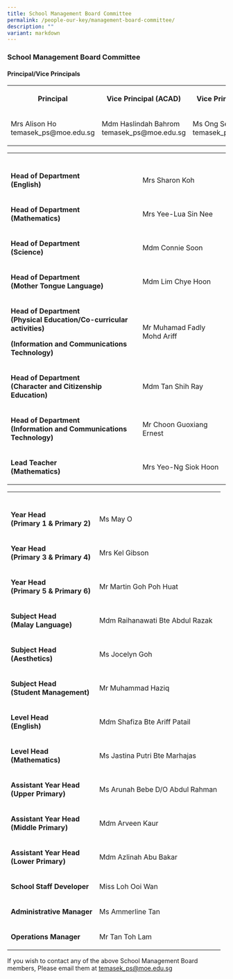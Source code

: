 ```yaml
---
title: School Management Board Committee
permalink: /people-our-key/management-board-committee/
description: ""
variant: markdown
---
```

<h3>School Management Board Committee</h3><h4>Principal/Vice Principals</h4><table><tbody><tr><th rowspan="1" colspan="1"><p>Principal</p></th><th rowspan="1" colspan="1"><p>Vice Principal (ACAD)</p></th><th rowspan="1" colspan="1"><p>Vice Principal (Admin)</p></th></tr><tr><td rowspan="1" colspan="1"><p>Mrs Alison Ho<br>temasek_ps@moe.edu.sg</p></td><td rowspan="1" colspan="1"><p>Mdm Haslindah Bahrom<br>temasek_ps@moe.edu.sg</p></td><td rowspan="1" colspan="1"><p>Ms Ong Seow Peng<br>temasek_ps@moe.edu.sg</p></td></tr></tbody></table><table><tbody><tr><th rowspan="1" colspan="1"><p></p></th><th rowspan="1" colspan="1"><p></p></th></tr><tr><td rowspan="1" colspan="1"><p><strong>Head of Department<br>(English)</strong></p></td><td rowspan="1" colspan="1"><p>Mrs Sharon Koh</p></td></tr><tr><td rowspan="1" colspan="1"><p><strong>Head of Department<br>(Mathematics)</strong></p></td><td rowspan="1" colspan="1"><p>Mrs Yee-Lua Sin Nee</p></td></tr><tr><td rowspan="1" colspan="1"><p><strong>Head of Department<br>(Science)</strong></p></td><td rowspan="1" colspan="1"><p>Mdm Connie Soon</p></td></tr><tr><td rowspan="1" colspan="1"><p><strong>Head of Department<br>(Mother Tongue Language)</strong></p></td><td rowspan="1" colspan="1"><p>Mdm Lim Chye Hoon</p></td></tr><tr><td rowspan="1" colspan="1"><p><strong>Head of Department<br>(Physical Education/Co-curricular activities)</strong></p><p><strong>(Information and Communications<br>Technology)</strong></p></td><td rowspan="1" colspan="1"><p>Mr Muhamad Fadly Mohd Ariff</p></td></tr><tr><td rowspan="1" colspan="1"><p><strong>Head of Department<br>(Character and Citizenship Education)</strong></p></td><td rowspan="1" colspan="1"><p>Mdm Tan Shih Ray</p></td></tr><tr><td rowspan="1" colspan="1"><p><strong>Head of Department<br>(Information and Communications<br>Technology)</strong></p></td><td rowspan="1" colspan="1"><p>Mr Choon Guoxiang Ernest</p></td></tr><tr><td rowspan="1" colspan="1"><p><strong>Lead Teacher<br>(Mathematics)</strong></p></td><td rowspan="1" colspan="1"><p>Mrs Yeo-Ng Siok Hoon</p></td></tr></tbody></table><table><tbody><tr><th rowspan="1" colspan="1"><p></p></th><th rowspan="1" colspan="1"><p></p></th></tr><tr><td rowspan="1" colspan="1"><p><strong>Year Head<br>(Primary 1 &amp; Primary 2)</strong></p></td><td rowspan="1" colspan="1"><p>Ms May O</p></td></tr><tr><td rowspan="1" colspan="1"><p><strong>Year Head<br>(Primary 3 &amp; Primary 4)</strong></p></td><td rowspan="1" colspan="1"><p>Mrs Kel Gibson</p></td></tr><tr><td rowspan="1" colspan="1"><p><strong>Year Head<br>(Primary 5 &amp; Primary 6)</strong></p></td><td rowspan="1" colspan="1"><p>Mr Martin Goh Poh Huat</p></td></tr><tr><td rowspan="1" colspan="1"><p><strong>Subject Head <br>(Malay Language)</strong></p></td><td rowspan="1" colspan="1"><p>Mdm Raihanawati Bte Abdul Razak</p></td></tr><tr><td rowspan="1" colspan="1"><p><strong>Subject Head <br>(Aesthetics)</strong></p></td><td rowspan="1" colspan="1"><p>Ms Jocelyn Goh</p></td></tr><tr><td rowspan="1" colspan="1"><p><strong>Subject Head<br>(Student Management)</strong></p></td><td rowspan="1" colspan="1"><p>Mr Muhammad Haziq</p></td></tr><tr><td rowspan="1" colspan="1"><p><strong>Level Head<br>(English)<br></strong></p></td><td rowspan="1" colspan="1"><p>Mdm Shafiza Bte Ariff Patail</p></td></tr><tr><td rowspan="1" colspan="1"><p><strong>Level Head<br>(Mathematics)<br></strong></p></td><td rowspan="1" colspan="1"><p>Ms Jastina Putri Bte Marhajas</p></td></tr><tr><td rowspan="1" colspan="1"><p><strong>Assistant Year Head<br>(Upper Primary)</strong></p></td><td rowspan="1" colspan="1"><p>Ms Arunah Bebe D/O Abdul Rahman</p></td></tr><tr><td rowspan="1" colspan="1"><p><strong>Assistant Year Head<br>(Middle Primary)</strong></p></td><td rowspan="1" colspan="1"><p>Mdm Arveen Kaur</p></td></tr><tr><td rowspan="1" colspan="1"><p><strong>Assistant Year Head<br>(Lower Primary)<br></strong></p></td><td rowspan="1" colspan="1"><p>Mdm Azlinah Abu Bakar</p></td></tr><tr><td rowspan="1" colspan="1"><p><strong>School Staff Developer<br></strong></p></td><td rowspan="1" colspan="1"><p>Miss Loh Ooi Wan</p></td></tr><tr><td rowspan="1" colspan="1"><p><strong>Administrative Manager</strong></p></td><td rowspan="1" colspan="1"><p>Ms Ammerline Tan</p></td></tr><tr><td rowspan="1" colspan="1"><p><strong>Operations Manager</strong></p></td><td rowspan="1" colspan="1"><p>Mr Tan Toh Lam</p></td></tr></tbody></table><p>If you wish to contact any of the above School Management Board members, Please email them at&nbsp;<a href="mailto:temasek_ps@moe.edu.sg" rel="noopener noreferrer nofollow" target="_blank">temasek_ps@moe.edu.sg</a></p>